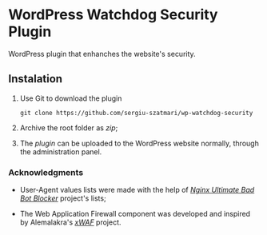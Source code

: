 # WordPress Watchdog Security Plugin

WordPress plugin that enhanches the website's security.

## Instalation

1. Use Git to download the plugin
    ```
    git clone https://github.com/sergiu-szatmari/wp-watchdog-security
    ```

2. Archive the root folder as _zip_;

3. The _plugin_ can be uploaded to the WordPress website normally, through the administration panel.


### Acknowledgments

* User-Agent values lists were made with the help of [_Nginx Ultimate Bad Bot Blocker_](https://github.com/mitchellkrogza/nginx-ultimate-bad-bot-blocker) project's lists;

* The Web Application Firewall component was developed and inspired by Alemalakra's [_xWAF_](https://github.com/Alemalakra/xWAF) project. 